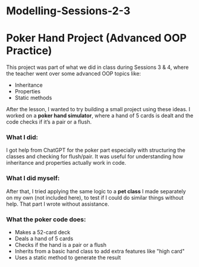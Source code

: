 # Modelling-Sessions-2-3
# Poker Hand Project (Advanced OOP Practice)

This project was part of what we did in class during Sessions 3 & 4, where the teacher went over some advanced OOP topics like:

- Inheritance
- Properties
- Static methods

After the lesson, I wanted to try building a small project using these ideas. I worked on a **poker hand simulator**, where a hand of 5 cards is dealt and the code checks if it’s a pair or a flush.

### What I did:
I got help from ChatGPT for the poker part especially with structuring the classes and checking for flush/pair. It was useful for understanding how inheritance and properties actually work in code.

### What I did myself:
After that, I tried applying the same logic to a **pet class** I made separately on my own (not included here), to test if I could do similar things without help. That part I wrote without assistance.

### What the poker code does:
- Makes a 52-card deck
- Deals a hand of 5 cards
- Checks if the hand is a pair or a flush
- Inherits from a basic hand class to add extra features like "high card"
- Uses a static method to generate the result
